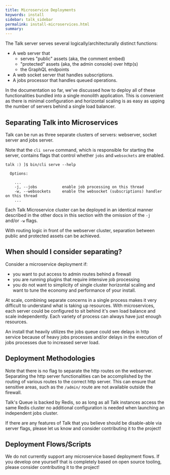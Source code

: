 ```yaml
---
title: Microservice Deployments
keywords: install
sidebar: talk_sidebar
permalink: install-microservices.html
summary:
---
```


The Talk server serves several logically/architecturally distinct functions:

* A web server that
  * serves "public" assets (aka, the comment embed)  
  * "protected" assets (aka, the admin console) over http(s)
  * the GraphQL endpoints
* A web socket server that handles subscriptions.
* A jobs processor that handles queued operations.

In the documentation so far, we've discussed how to deploy all of these functionalities bundled into a single monolith application. This is convenient as there is minimal configuration and horizontal scaling is as easy as upping the number of servers behind a single load balancer.

## Separating Talk into Microservices

Talk can be run as three separate clusters of servers: webserver, socket server and jobs server.

Note that the `cli serve` command, which is responsible for starting the server, contains flags that control whether `jobs` and `websockets` are enabled.

```
talk :) ]$ bin/cli serve --help

  Options:

    ...
    -j, --jobs           enable job processing on this thread
    -w, --websockets     enable the websocket (subscriptions) handler on this thread
    ...
```

Each Talk Microservice cluster can be deployed in an identical manner described in the other docs in this section with the omission of the `-j` and/or `-w` flags.

With routing logic in front of the webserver cluster, separation between public and protected assets can be achieved.

## When should I consider separating?

Consider a microservice deployment if:

* you want to put access to admin routes behind a firewall
* you are running plugins that require intensive job processing
* you do not want to simplicity of single cluster horizontal scaling and want to tune the economy and performance of your install.

At scale, combining separate concerns in a single process makes it very difficult to understand what is taking up resources. With microservices, each server could be configured to sit behind it's own load balance and scale independently. Each variety of process can always have just enough resources.

An install that heavily utilizes the jobs queue could see delays in http service because of heavy jobs processes and/or delays in the execution of jobs processes due to increased server load.

## Deployment Methodologies

Note that there is no flag to separate the http routes on the webserver. Separating the http server functionalities can be accomplished by the routing of various routes to the correct http server. This can ensure that sensitive areas, such as the `/admin/` route are not available outside the firewall.

Talk's Queue is backed by Redis, so as long as all Talk instances access the same Redis cluster no additional configuration is needed when launching an independent jobs cluster.

If there are any features of Talk that you believe should be disable-able via server flags, please let us know and consider contributing it to the project!

## Deployment Flows/Scripts

We do not currently support any microservice based deployment flows. If you develop one yourself that is completely based on open source tooling, please consider contributing it to the project!
